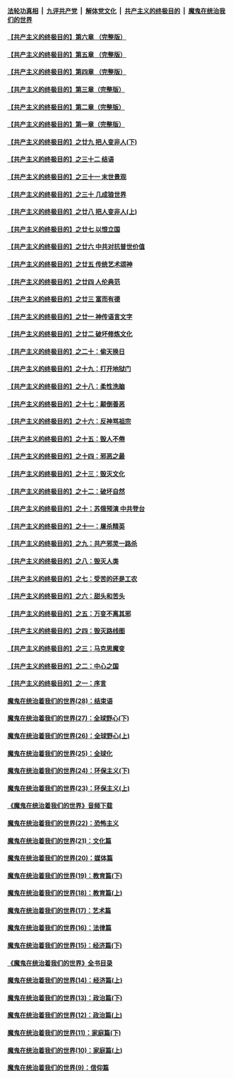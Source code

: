 ####  [法轮功真相](../../../../basic/blob/master/README.md?t=04030830) &nbsp;|&nbsp; [九评共产党](../../../../9ping.md/blob/master/README.md?t=04030830) &nbsp;|&nbsp; [解体党文化](../../../../jtdwh.md/blob/master/README.md?t=04030830)  &nbsp;|&nbsp; [共产主义的终极目的](../../../../gczydzjmd.md/blob/master/README.md?t=04030830) &nbsp;|&nbsp; [魔鬼在统治我们的世界](../../../../mgztzwmdsj.md/blob/master/README.md?t=04030830) 

#### [【共产主义的终极目的】第六章 （完整版）](../pages/nsc422/n11428913.md?t=04030830) 

#### [【共产主义的终极目的】第五章 （完整版）](../pages/nsc422/n11428912.md?t=04030830) 

#### [【共产主义的终极目的】第四章 （完整版）](../pages/nsc422/n11428907.md?t=04030830) 

#### [【共产主义的终极目的】第三章（完整版）](../pages/nsc422/n11428848.md?t=04030830) 

#### [【共产主义的终极目的】第二章（完整版）](../pages/nsc422/n11428831.md?t=04030830) 

#### [【共产主义的终极目的】第一章（完整版）](../pages/nsc422/n11417651.md?t=04030830) 

#### [【共产主义的终极目的】之廿九 把人变非人(下)](../pages/nsc422/n11344140.md?t=04030830) 

#### [【共产主义的终极目的】之三十二 结语](../pages/nsc422/n11360535.md?t=04030830) 

#### [【共产主义的终极目的】之三十一 末世景观](../pages/nsc422/n11351129.md?t=04030830) 

#### [【共产主义的终极目的】之三十 几成狼世界](../pages/nsc422/n11348280.md?t=04030830) 

#### [【共产主义的终极目的】之廿八 把人变非人(上)](../pages/nsc422/n11340492.md?t=04030830) 

#### [【共产主义的终极目的】之廿七 以恨立国](../pages/nsc422/n11336944.md?t=04030830) 

#### [【共产主义的终极目的】之廿六 中共对抗普世价值](../pages/nsc422/n11324785.md?t=04030830) 

#### [【共产主义的终极目的】之廿五 传统艺术颂神](../pages/nsc422/n11296396.md?t=04030830) 

#### [【共产主义的终极目的】之廿四 人伦典范](../pages/nsc422/n11296397.md?t=04030830) 

#### [【共产主义的终极目的】之廿三 富而有德](../pages/nsc422/n11283598.md?t=04030830) 

#### [【共产主义的终极目的】之廿一 神传语言文字](../pages/nsc422/n11263265.md?t=04030830) 

#### [【共产主义的终极目的】之廿二 破坏修炼文化](../pages/nsc422/n11245728.md?t=04030830) 

#### [【共产主义的终极目的】之二十：偷天换日](../pages/nsc422/n11238846.md?t=04030830) 

#### [【共产主义的终极目的】之十九：打开地狱门](../pages/nsc422/n11206376.md?t=04030830) 

#### [【共产主义的终极目的】之十八：柔性洗脑](../pages/nsc422/n11199994.md?t=04030830) 

#### [【共产主义的终极目的】之十七：颠倒善恶](../pages/nsc422/n11179782.md?t=04030830) 

#### [【共产主义的终极目的】之十六：反神骂祖宗](../pages/nsc422/n11166798.md?t=04030830) 

#### [【共产主义的终极目的】之十五：毁人不倦](../pages/nsc422/n11166792.md?t=04030830) 

#### [【共产主义的终极目的】之十四：邪恶之最](../pages/nsc422/n11150249.md?t=04030830) 

#### [【共产主义的终极目的】之十三：毁灭文化](../pages/nsc422/n11135227.md?t=04030830) 

#### [【共产主义的终极目的】之十二：破坏自然](../pages/nsc422/n11135214.md?t=04030830) 

#### [【共产主义的终极目的】之十：苏俄预演 中共登台](../pages/nsc422/n11118424.md?t=04030830) 

#### [【共产主义的终极目的】之十一：屠杀精英](../pages/nsc422/n11118442.md?t=04030830) 

#### [【共产主义的终极目的】之九：共产邪灵一路杀](../pages/nsc422/n11114139.md?t=04030830) 

#### [【共产主义的终极目的】之八：毁灭人类](../pages/nsc422/n11108503.md?t=04030830) 

#### [【共产主义的终极目的】之七：受苦的还是工农](../pages/nsc422/n11101809.md?t=04030830) 

#### [【共产主义的终极目的】之六：甜头和苦头](../pages/nsc422/n11096971.md?t=04030830) 

#### [【共产主义的终极目的】之五：万变不离其邪](../pages/nsc422/n11091285.md?t=04030830) 

#### [【共产主义的终极目的】之四：毁灭路线图](../pages/nsc422/n11086284.md?t=04030830) 

#### [【共产主义的终极目的】之三：马克思魔变](../pages/nsc422/n11061941.md?t=04030830) 

#### [【共产主义的终极目的】之二：中心之国](../pages/nsc422/n11047728.md?t=04030830) 

#### [【共产主义的终极目的】之一：序言](../pages/nsc422/n11086077.md?t=04030830) 

#### [魔鬼在统治着我们的世界(28)：结束语](../pages/nsc422/n10936246.md?t=04030830) 

#### [魔鬼在统治着我们的世界(27)：全球野心(下)](../pages/nsc422/n10928319.md?t=04030830) 

#### [魔鬼在统治着我们的世界(26)：全球野心(上)](../pages/nsc422/n10900318.md?t=04030830) 

#### [魔鬼在统治着我们的世界(25)：全球化](../pages/nsc422/n10788205.md?t=04030830) 

#### [魔鬼在统治着我们的世界(24)：环保主义(下)](../pages/nsc422/n10695307.md?t=04030830) 

#### [魔鬼在统治着我们的世界(23)：环保主义(上)](../pages/nsc422/n10688613.md?t=04030830) 

#### [《魔鬼在统治着我们的世界》音频下载](../pages/nsc422/n10635553.md?t=04030830) 

#### [魔鬼在统治着我们的世界(22)：恐怖主义](../pages/nsc422/n10614727.md?t=04030830) 

#### [魔鬼在统治着我们的世界(21)：文化篇](../pages/nsc422/n10597706.md?t=04030830) 

#### [魔鬼在统治着我们的世界(20)：媒体篇](../pages/nsc422/n10586579.md?t=04030830) 

#### [魔鬼在统治着我们的世界(19)：教育篇(下)](../pages/nsc422/n10564808.md?t=04030830) 

#### [魔鬼在统治着我们的世界(18)：教育篇(上)](../pages/nsc422/n10526970.md?t=04030830) 

#### [魔鬼在统治着我们的世界(17)：艺术篇](../pages/nsc422/n10499093.md?t=04030830) 

#### [魔鬼在统治着我们的世界(16)：法律篇](../pages/nsc422/n10485969.md?t=04030830) 

#### [魔鬼在统治着我们的世界(15)：经济篇(下)](../pages/nsc422/n10469975.md?t=04030830) 

#### [《魔鬼在统治着我们的世界》全书目录](../pages/nsc422/n10464261.md?t=04030830) 

#### [魔鬼在统治着我们的世界(14)：经济篇(上)](../pages/nsc422/n10457370.md?t=04030830) 

#### [魔鬼在统治着我们的世界(13)：政治篇(下)](../pages/nsc422/n10448270.md?t=04030830) 

#### [魔鬼在统治着我们的世界(12)：政治篇(上)](../pages/nsc422/n10444576.md?t=04030830) 

#### [魔鬼在统治着我们的世界(11)：家庭篇(下)](../pages/nsc422/n10440961.md?t=04030830) 

#### [魔鬼在统治着我们的世界(10)：家庭篇(上)](../pages/nsc422/n10435448.md?t=04030830) 

#### [魔鬼在统治着我们的世界(9)：信仰篇](../pages/nsc422/n10432159.md?t=04030830) 

